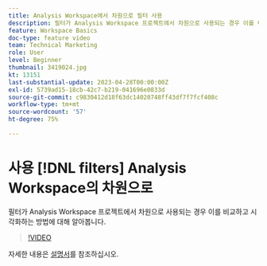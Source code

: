 ```yaml
---
title: Analysis Workspace에서 차원으로 필터 사용
description: 필터가 Analysis Workspace 프로젝트에서 차원으로 사용되는 경우 이를 비교하고 시각화하는 방법에 대해 알아봅니다.
feature: Workspace Basics
doc-type: feature video
team: Technical Marketing
role: User
level: Beginner
thumbnail: 3419024.jpg
kt: 13151
last-substantial-update: 2023-04-28T00:00:00Z
exl-id: 5739ad15-18cb-42c7-b219-041696e0833d
source-git-commit: c9830412d18f63dc14020748ff43df7f7fcf408c
workflow-type: tm+mt
source-wordcount: '57'
ht-degree: 75%

---
```


# 사용 [!DNL filters] Analysis Workspace의 차원으로

필터가 Analysis Workspace 프로젝트에서 차원으로 사용되는 경우 이를 비교하고 시각화하는 방법에 대해 알아봅니다.

>[!VIDEO](https://video.tv.adobe.com/v/3419024/?learn=on&quality=12)

자세한 내용은 [설명서](https://experienceleague.adobe.com/docs/analytics-platform/using/cja-components/cja-filters/create-filters.html)를 참조하십시오.
